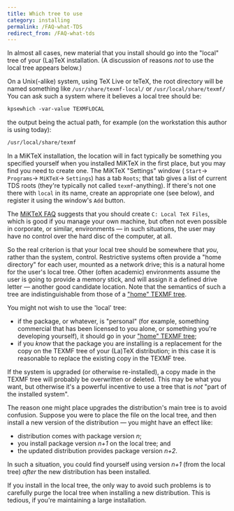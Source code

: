 ```yaml
---
title: Which tree to use
category: installing
permalink: /FAQ-what-TDS
redirect_from: /FAQ-what-tds
---
```


In almost all cases, new material that you install should go into the
"local" tree of your (La)TeX installation.  (A discussion of
reasons _not_ to use the local tree appears below.)

On a Unix(-alike) system, using TeX&nbsp;Live or teTeX, the root
directory will be named something like `/usr/share/texmf-local/`
or `/usr/local/share/texmf/`
You can ask such a system where it believes a local tree should be:
```latex
kpsewhich -var-value TEXMFLOCAL
```
the output being the actual path, for example (on the workstation this
author is using today):
```latex
/usr/local/share/texmf
```

In a MiKTeX installation, the location will in fact typically be
something you specified yourself when you installed MiKTeX in the
first place, but you may find you need to create one.  The MiKTeX
"Settings" window (
  `Start`&rarr;
  `Programs`&rarr;
  `MiKTeX`&rarr;
  `Settings`)
has a tab `Roots`; that tab gives a list of current TDS roots
(they're typically not called `texmf`-anything).  If there's not one
there with `local` in its name, create an appropriate one (see below),
and register it using the window's `Add` button.

The [MiKTeX FAQ](http://docs.miktex.org/faq/maintenance.html)
suggests that you should create `C: Local TeX Files`, which is good
if you manage your own machine, but often not even possible in corporate,
or similar, environments&nbsp;&mdash; in such situations, the user may
have no control over the hard disc of the computer, at all.

So the real criterion is that your local tree should be somewhere that
_you_, rather than the system, control.  Restrictive systems often
provide a "home directory" for each user, mounted as a network
drive; this is a natural home for the user's local tree.  Other (often
academic) environments assume the user is going to provide a memory
stick, and will assign it a defined drive letter&nbsp;&mdash; another good
candidate location.  Note that the semantics of such a tree are
indistinguishable from those of a ["home" TEXMF tree](FAQ-privinst).

You might not wish to use the 'local' tree:


-  if the package, or whatever, is "personal" (for example,
    something commercial that has been licensed to you alone, or
    something you're developing yourself), it should go in your
    ["home" TEXMF tree](FAQ-privinst);
-  if you _know_ that the package you are installing is a
    replacement for the copy on the TEXMF tree of your (La)TeX
    distribution; in this case it is reasonable to replace the existing
    copy in the TEXMF tree.

If the system is upgraded (or otherwise re-installed), a copy made in
the TEXMF tree will probably be overwritten or deleted.  This
may be what you want, but otherwise it's a powerful incentive to use a
tree that is _not_ "part of the installed system".

The reason one might place upgrades the distribution's main tree is to
avoid confusion.  Suppose you were to place the file on the local
tree, and then install a new version of the distribution&nbsp;&mdash; you might
have an effect like:


-  distribution comes with package version _n_;
-  you install package version _n+1_ on the local tree; and
-  the updated distribution provides package version _n+2_.

In such a situation, you could find yourself using version
_n+1_ (from the local tree) _after_ the new
distribution has been installed.

If you install in the local tree, the only way to avoid such problems
is to carefully purge the local tree when installing a new
distribution.  This is tedious, if you're maintaining a large
installation.

